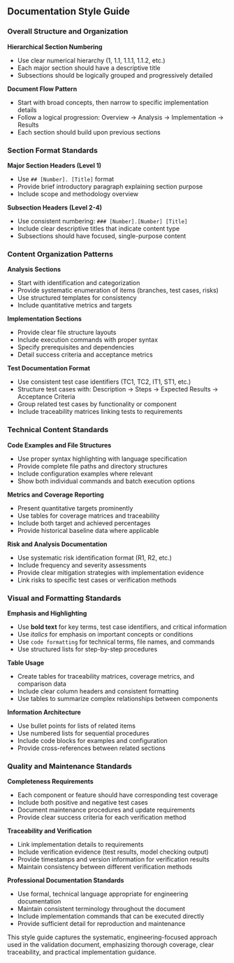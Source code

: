 ## Documentation Style Guide

### Overall Structure and Organization

**Hierarchical Section Numbering**
- Use clear numerical hierarchy (1, 1.1, 1.1.1, 1.1.2, etc.)
- Each major section should have a descriptive title
- Subsections should be logically grouped and progressively detailed

**Document Flow Pattern**
- Start with broad concepts, then narrow to specific implementation details
- Follow a logical progression: Overview → Analysis → Implementation → Results
- Each section should build upon previous sections

### Section Format Standards

**Major Section Headers (Level 1)**
- Use `## [Number]. [Title]` format
- Provide brief introductory paragraph explaining section purpose
- Include scope and methodology overview

**Subsection Headers (Level 2-4)**
- Use consistent numbering: `### [Number].[Number] [Title]`
- Include clear descriptive titles that indicate content type
- Subsections should have focused, single-purpose content

### Content Organization Patterns

**Analysis Sections**
- Start with identification and categorization
- Provide systematic enumeration of items (branches, test cases, risks)
- Use structured templates for consistency
- Include quantitative metrics and targets

**Implementation Sections**
- Provide clear file structure layouts
- Include execution commands with proper syntax
- Specify prerequisites and dependencies
- Detail success criteria and acceptance metrics

**Test Documentation Format**
- Use consistent test case identifiers (TC1, TC2, IT1, ST1, etc.)
- Structure test cases with: Description → Steps → Expected Results → Acceptance Criteria
- Group related test cases by functionality or component
- Include traceability matrices linking tests to requirements

### Technical Content Standards

**Code Examples and File Structures**
- Use proper syntax highlighting with language specification
- Provide complete file paths and directory structures
- Include configuration examples where relevant
- Show both individual commands and batch execution options

**Metrics and Coverage Reporting**
- Present quantitative targets prominently
- Use tables for coverage matrices and traceability
- Include both target and achieved percentages
- Provide historical baseline data where applicable

**Risk and Analysis Documentation**
- Use systematic risk identification format (R1, R2, etc.)
- Include frequency and severity assessments
- Provide clear mitigation strategies with implementation evidence
- Link risks to specific test cases or verification methods

### Visual and Formatting Standards

**Emphasis and Highlighting**
- Use **bold text** for key terms, test case identifiers, and critical information
- Use *italics* for emphasis on important concepts or conditions
- Use `code formatting` for technical terms, file names, and commands
- Use structured lists for step-by-step procedures

**Table Usage**
- Create tables for traceability matrices, coverage metrics, and comparison data
- Include clear column headers and consistent formatting
- Use tables to summarize complex relationships between components

**Information Architecture**
- Use bullet points for lists of related items
- Use numbered lists for sequential procedures
- Include code blocks for examples and configuration
- Provide cross-references between related sections

### Quality and Maintenance Standards

**Completeness Requirements**
- Each component or feature should have corresponding test coverage
- Include both positive and negative test cases
- Document maintenance procedures and update requirements
- Provide clear success criteria for each verification method

**Traceability and Verification**
- Link implementation details to requirements
- Include verification evidence (test results, model checking output)
- Provide timestamps and version information for verification results
- Maintain consistency between different verification methods

**Professional Documentation Standards**
- Use formal, technical language appropriate for engineering documentation
- Maintain consistent terminology throughout the document
- Include implementation commands that can be executed directly
- Provide sufficient detail for reproduction and maintenance

This style guide captures the systematic, engineering-focused approach used in the validation document, emphasizing thorough coverage, clear traceability, and practical implementation guidance.